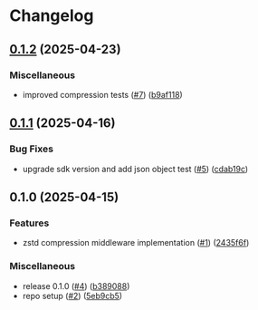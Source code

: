 # Changelog

## [0.1.2](https://github.com/momentohq/client-sdk-go-compression-zstd/compare/v0.1.1...v0.1.2) (2025-04-23)


### Miscellaneous

* improved compression tests ([#7](https://github.com/momentohq/client-sdk-go-compression-zstd/issues/7)) ([b9af118](https://github.com/momentohq/client-sdk-go-compression-zstd/commit/b9af1182dbbe54c557182a8c8a63aabeaf545ea9))

## [0.1.1](https://github.com/momentohq/client-sdk-go-compression-zstd/compare/v0.1.0...v0.1.1) (2025-04-16)


### Bug Fixes

* upgrade sdk version and add json object test ([#5](https://github.com/momentohq/client-sdk-go-compression-zstd/issues/5)) ([cdab19c](https://github.com/momentohq/client-sdk-go-compression-zstd/commit/cdab19cf483fe458261f4e65a69424649a63a919))

## 0.1.0 (2025-04-15)


### Features

* zstd compression middleware implementation ([#1](https://github.com/momentohq/client-sdk-go-compression-zstd/issues/1)) ([2435f6f](https://github.com/momentohq/client-sdk-go-compression-zstd/commit/2435f6f91f1993a26ee7f1e451677a05f29e0f8c))


### Miscellaneous

* release 0.1.0 ([#4](https://github.com/momentohq/client-sdk-go-compression-zstd/issues/4)) ([b389088](https://github.com/momentohq/client-sdk-go-compression-zstd/commit/b389088cadf754f5fd45177b9dc9090890588e49))
* repo setup ([#2](https://github.com/momentohq/client-sdk-go-compression-zstd/issues/2)) ([5eb9cb5](https://github.com/momentohq/client-sdk-go-compression-zstd/commit/5eb9cb5f56abb64111a9f27876936c99c4dfbf49))
